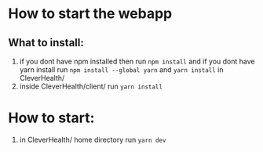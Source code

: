 # How to start the webapp
## What to install:
1. if you dont have npm installed then run ```npm install``` and if you dont have yarn install run `npm install --global yarn` and `yarn install` in CleverHealth/
2. inside CleverHealth/client/ run `yarn install`

# How to start:
1. in CleverHealth/ home directory run `yarn dev`
